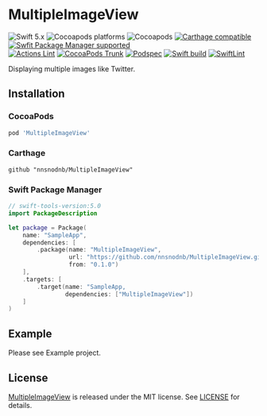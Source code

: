 # MultipleImageView

![Swift 5.x](https://img.shields.io/badge/language-Swift%205.x-orange?logo=apple)
![Cocoapods platforms](https://img.shields.io/cocoapods/p/MultipleImageView?logo=cocoapods)
![Cocoapods](https://img.shields.io/cocoapods/v/MultipleImageView?logo=cocoapods)
[![Carthage compatible](https://img.shields.io/badge/Carthage-compatible-4BC51D.svg?style=flat)](https://github.com/Carthage/Carthage)
[![Swfit Package Manager supported](https://img.shields.io/badge/Swift%20Package%20Manager-supported-DE5C43.svg?style=flat&logo=swift)](https://swift.org/package-manager)  
[![Actions Lint](https://github.com/nnsnodnb/MultipleImageView/actions/workflows/actionlint.yml/badge.svg)](https://github.com/nnsnodnb/MultipleImageView/actions/workflows/actionlint.yml)
[![CocoaPods Trunk](https://github.com/nnsnodnb/MultipleImageView/actions/workflows/pod_trunk.yml/badge.svg)](https://github.com/nnsnodnb/MultipleImageView/actions/workflows/pod_trunk.yml)
[![Podspec](https://github.com/nnsnodnb/MultipleImageView/actions/workflows/podspec.yml/badge.svg)](https://github.com/nnsnodnb/MultipleImageView/actions/workflows/podspec.yml)
[![Swift build](https://github.com/nnsnodnb/MultipleImageView/actions/workflows/build.yml/badge.svg)](https://github.com/nnsnodnb/MultipleImageView/actions/workflows/build.yml)
[![SwiftLint](https://github.com/nnsnodnb/MultipleImageView/actions/workflows/swiftlint.yml/badge.svg)](https://github.com/nnsnodnb/MultipleImageView/actions/workflows/swiftlint.yml)

Displaying multiple images like Twitter.

## Installation

### CocoaPods

```ruby
pod 'MultipleImageView'
```

### Carthage

```
github "nnsnodnb/MultipleImageView"
```

### Swift Package Manager

```swift
// swift-tools-version:5.0
import PackageDescription

let package = Package(
    name: "SampleApp",
    dependencies: [
        .package(name: "MultipleImageView",
                 url: "https://github.com/nnsnodnb/MultipleImageView.git",
                 from: "0.1.0")
    ],
    .targets: [
        .target(name: "SampleApp,
                dependencies: ["MultipleImageView"])
    ]
)
```

## Example

Please see Example project.

## License

[MultipleImageView](https://github.com/nnsnodnb/MultipleImageView) is released under the MIT license. See [LICENSE](https://github.com/nnsnodnb/MultipleImageView/blob/main/LICENSE) for details.
